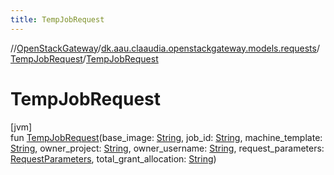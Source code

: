 ```yaml
---
title: TempJobRequest
---
```

//[OpenStackGateway](../../../index.html)/[dk.aau.claaudia.openstackgateway.models.requests](../index.html)/[TempJobRequest](index.html)/[TempJobRequest](-temp-job-request.html)



# TempJobRequest



[jvm]\
fun [TempJobRequest](-temp-job-request.html)(base_image: [String](https://kotlinlang.org/api/latest/jvm/stdlib/kotlin/-string/index.html), job_id: [String](https://kotlinlang.org/api/latest/jvm/stdlib/kotlin/-string/index.html), machine_template: [String](https://kotlinlang.org/api/latest/jvm/stdlib/kotlin/-string/index.html), owner_project: [String](https://kotlinlang.org/api/latest/jvm/stdlib/kotlin/-string/index.html), owner_username: [String](https://kotlinlang.org/api/latest/jvm/stdlib/kotlin/-string/index.html), request_parameters: [RequestParameters](../-request-parameters/index.html), total_grant_allocation: [String](https://kotlinlang.org/api/latest/jvm/stdlib/kotlin/-string/index.html))




